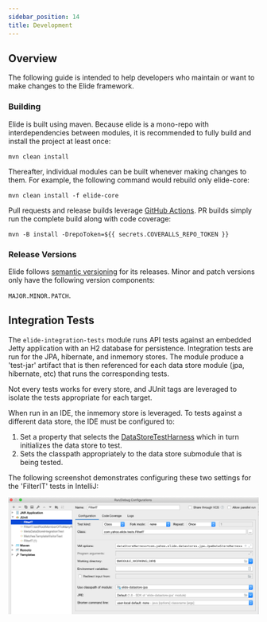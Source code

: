 ```yaml
---
sidebar_position: 14
title: Development
---
```


Overview
--------

The following guide is intended to help developers who maintain or want to make changes to the Elide framework.

### Building

Elide is built using maven.  Because elide is a mono-repo with interdependencies between modules, it is recommended to
fully build and install the project at least once:

```console
mvn clean install
```

Thereafter, individual modules can be built whenever making changes to them.  For example, the following command would
rebuild only elide-core:

```console
mvn clean install -f elide-core
```

Pull requests and release builds leverage [GitHub Actions](https://docs.github.com/en/actions). PR builds simply run the
complete build along with code coverage:

```console
mvn -B install -DrepoToken=${{ secrets.COVERALLS_REPO_TOKEN }}
```

### Release Versions

Elide follows [semantic versioning](https://semver.org/) for its releases. Minor and patch versions only have the
following version components:

`MAJOR.MINOR.PATCH`.

Integration Tests
-----------------

The `elide-integration-tests` module runs API tests against an embedded Jetty application with an H2 database for
persistence. Integration tests are run for the JPA, hibernate, and inmemory stores. The module produce a 'test-jar'
artifact that is then referenced for each data store module (jpa, hibernate, etc) that runs the corresponding tests.

Not every tests works for every store, and JUnit tags are leveraged to isolate the tests appropriate for each target.

When run in an IDE, the inmemory store is leveraged. To tests against a different data store, the IDE must be configured
to:

1. Set a property that selects the
   [DataStoreTestHarness](https://github.com/paion-data/elide/blob/master/elide-core/src/main/java/com/paiondata/elide/core/datastore/test/DataStoreTestHarness.java)
   which in turn initializes the data store to test.
2. Sets the classpath appropriately to the data store submodule that is being tested.

The following screenshot demonstrates configuring these two settings for the 'FilterIT' tests in IntelliJ:

![Configuring IT Tests In Intellij](img/intellij-config.png)
